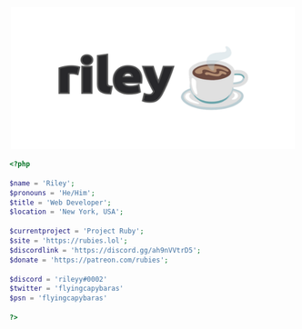 <p align="center">
  <img src="https://github.com/flyingcapybaras/flyingcapybaras/raw/main/mybanner.png" width="500" height="250" />
</p>

```php
<?php

$name = 'Riley';
$pronouns = 'He/Him';
$title = 'Web Developer';
$location = 'New York, USA';

$currentproject = 'Project Ruby';
$site = 'https://rubies.lol';
$discordlink = 'https://discord.gg/ah9nVVtrD5';
$donate = 'https://patreon.com/rubies';

$discord = 'rileyy#0002'
$twitter = 'flyingcapybaras'
$psn = 'flyingcapybaras'

?>
```
